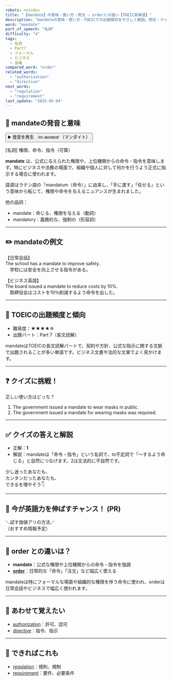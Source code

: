 ```yaml
---
robots: noindex
title: "【mandate】の意味・使い方・例文 ― orderとの違い【TOEIC英単語】"
description: "mandateの意味・使い方・TOEICでの出題傾向をやさしく解説。例文・クイズ付きでorderとの違いもわかりやすく学べます。"
word: "mandate"
part_of_speech: "名詞"
difficulty: "4"
tags:
  - 名詞
  - Part7
  - フォーマル
  - ビジネス
  - 会議
compared_word: "order"
related_words:
  - "authorization"
  - "directive"
next_words:
  - "regulation"
  - "requirement"
last_update: "2025-05-04"
---
```


## 🔰 mandateの発音と意味

<button class="play-audio" onclick="playTTS('mandate')">
  <span class="play-audio-main">
    ▶️ 発音を再生　/mˈændeɪt/
  </span>
  <span class="play-audio-sub">
    （マンダイト）
  </span>
</button>

[名詞] 権限、命令、指令（可算）

**mandate** は、公式に与えられた権限や、上位機関からの命令・指令を意味します。特にビジネスや法務の場面で、組織や個人に対して何かを行うよう正式に指示する場合に使われます。

語源はラテン語の「mandatum（命令）」に由来し、「手に渡す」「任せる」という意味から転じて、権限や命令を与えるニュアンスが生まれました。

他の品詞：  
- mandate：命じる、権限を与える（動詞）
- mandatory：義務的な、強制の（形容詞）

---

## ✏️ mandateの例文

【日常会話】  
The school has a mandate to improve safety.  
　学校には安全を向上させる指令がある。

【ビジネス英語】  
The board issued a mandate to reduce costs by 10%.  
　取締役会はコストを10％削減するよう命令を出した。

---

## 🎯 TOEICの出題頻度と傾向

- 難易度：★★★★☆
- 出題パート：Part 7（長文読解）

mandateはTOEICの長文読解パートで、契約や方針、公式な指示に関する文脈で出題されることが多い単語です。ビジネス文書や法的な文章でよく見かけます。

---

## ❓ クイズに挑戦！

正しい使い方はどっち？

1. The government issued a mandate to wear masks in public.  
2. The government issued a mandate for wearing masks was required.

---

## ✅ クイズの答えと解説

- 正解：**1**
- 解説：mandateは「命令・指令」という名詞で、to不定詞で「～するよう命じる」と自然につなげます。2は文法的に不自然です。

少し迷ったあなたも、  
カンタンだったあなたも、  
できるを増やそう👇️

---

## 🚀 今が英語力を伸ばすチャンス！ (PR)

<div class="info-center">
＼試す価値アリの方法／<br>  
（おすすめ情報予定）
</div>

---

## 🤔  order との違いは？

- **mandate**：公式な権限や上位機関からの命令・指令を強調
- **[order](/word/order)**：日常的な「命令」「注文」など幅広く使える

mandateは特にフォーマルな場面や組織的な権限を伴う命令に使われ、orderは日常会話やビジネスで幅広く使われます。

---

## 🧩 あわせて覚えたい

- [authorization](/word/authorization)：許可、認可
- [directive](/word/directive)：指令、指示

---

## 📖 できればこれも

- [regulation](/word/regulation)：規則、規制
- [requirement](/word/requirement)：要件、必要条件

<!-- cvid: aid24_bid19 -->
